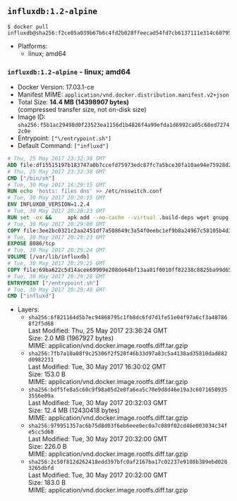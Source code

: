 ## `influxdb:1.2-alpine`

```console
$ docker pull influxdb@sha256:f2ce05a039b67b6c4fd2b028ffeecad54fd7cb6137111e314c6079571a863b4c
```

-	Platforms:
	-	linux; amd64

### `influxdb:1.2-alpine` - linux; amd64

-	Docker Version: 17.03.1-ce
-	Manifest MIME: `application/vnd.docker.distribution.manifest.v2+json`
-	Total Size: **14.4 MB (14398907 bytes)**  
	(compressed transfer size, not on-disk size)
-	Image ID: `sha256:f5b1ac29498d0f23523ea1156d1b4826f4a99efda1d6992ca05c68ed72742c0e`
-	Entrypoint: `["\/entrypoint.sh"]`
-	Default Command: `["influxd"]`

```dockerfile
# Thu, 25 May 2017 23:32:38 GMT
ADD file:df15515197b183747a0b7ccefd75973edc87fc7a5bce30fa10ae94e75928d25c in / 
# Thu, 25 May 2017 23:32:38 GMT
CMD ["/bin/sh"]
# Tue, 30 May 2017 16:29:15 GMT
RUN echo 'hosts: files dns' >> /etc/nsswitch.conf
# Tue, 30 May 2017 20:28:15 GMT
ENV INFLUXDB_VERSION=1.2.4
# Tue, 30 May 2017 20:28:23 GMT
RUN set -ex &&     apk add --no-cache --virtual .build-deps wget gnupg tar ca-certificates &&     update-ca-certificates &&     for key in         05CE15085FC09D18E99EFB22684A14CF2582E0C5 ;     do         gpg --keyserver ha.pool.sks-keyservers.net --recv-keys "$key" ||         gpg --keyserver pgp.mit.edu --recv-keys "$key" ||         gpg --keyserver keyserver.pgp.com --recv-keys "$key" ;     done &&     wget -q https://dl.influxdata.com/influxdb/releases/influxdb-${INFLUXDB_VERSION}-static_linux_amd64.tar.gz.asc &&     wget -q https://dl.influxdata.com/influxdb/releases/influxdb-${INFLUXDB_VERSION}-static_linux_amd64.tar.gz &&     gpg --batch --verify influxdb-${INFLUXDB_VERSION}-static_linux_amd64.tar.gz.asc influxdb-${INFLUXDB_VERSION}-static_linux_amd64.tar.gz &&     mkdir -p /usr/src &&     tar -C /usr/src -xzf influxdb-${INFLUXDB_VERSION}-static_linux_amd64.tar.gz &&     rm -f /usr/src/influxdb-*/influxdb.conf &&     chmod +x /usr/src/influxdb-*/* &&     cp -a /usr/src/influxdb-*/* /usr/bin/ &&     rm -rf *.tar.gz* /usr/src /root/.gnupg &&     apk del .build-deps
# Tue, 30 May 2017 20:29:00 GMT
COPY file:3ee2bc0321c2aa2451df7a508649c3a54f0eebc1ef9b8a24967c58105b4d3160 in /etc/influxdb/influxdb.conf 
# Tue, 30 May 2017 20:29:23 GMT
EXPOSE 8086/tcp
# Tue, 30 May 2017 20:29:24 GMT
VOLUME [/var/lib/influxdb]
# Tue, 30 May 2017 20:29:25 GMT
COPY file:69ba622c5d14acee69909e208de64bf13aa81f0010ff82238c8825ba99d65290 in /entrypoint.sh 
# Tue, 30 May 2017 20:29:26 GMT
ENTRYPOINT ["/entrypoint.sh"]
# Tue, 30 May 2017 20:29:48 GMT
CMD ["influxd"]
```

-	Layers:
	-	`sha256:6f821164d5b7ec94868795c1fb8dc6fd7d1fe51e04f97a6cf3a487868f2f5d68`  
		Last Modified: Thu, 25 May 2017 23:36:24 GMT  
		Size: 2.0 MB (1967927 bytes)  
		MIME: application/vnd.docker.image.rootfs.diff.tar.gzip
	-	`sha256:7fb7a10a08f9c25306f2f520f46b33d97a83c5a4138ad35810dad882d0982231`  
		Last Modified: Tue, 30 May 2017 16:30:02 GMT  
		Size: 153.0 B  
		MIME: application/vnd.docker.image.rootfs.diff.tar.gzip
	-	`sha256:bdf5fe8a5c60c9f98a05d2e0fa6ea5c70e9d8d46e19a3c60716509353556e09a`  
		Last Modified: Tue, 30 May 2017 20:32:03 GMT  
		Size: 12.4 MB (12430418 bytes)  
		MIME: application/vnd.docker.image.rootfs.diff.tar.gzip
	-	`sha256:979951357ac6b75d8d03f6eb6eee0ec0a7c089f02cd46e003034c34fe5cc5d68`  
		Last Modified: Tue, 30 May 2017 20:32:00 GMT  
		Size: 226.0 B  
		MIME: application/vnd.docker.image.rootfs.diff.tar.gzip
	-	`sha256:2c50f812d262418edd397bfc0af2167ba17c02237e9108b389ebd0283265dbfd`  
		Last Modified: Tue, 30 May 2017 20:32:00 GMT  
		Size: 183.0 B  
		MIME: application/vnd.docker.image.rootfs.diff.tar.gzip
